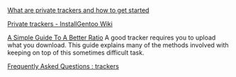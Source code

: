 
[What are private trackers and how to get started](https://www.reddit.com/r/Piracy/wiki/guides/private_trackers)

[Private trackers - InstallGentoo Wiki](https://wiki.installgentoo.com/index.php/Private_trackers)

[A Simple Guide To A Better Ratio](https://www.reddit.com/r/trackers/comments/fthja/a_simple_guide_to_a_better_ratio/)
A good tracker requires you to upload what you download. This guide explains many of the methods involved with keeping on top of this sometimes difficult task.

[Frequently Asked Questions : trackers](https://old.reddit.com/r/trackers/comments/51ay9n/frequently_asked_questions/)
